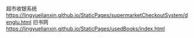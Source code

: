 超市收银系统  https://lingyuelianxin.github.io/StaticPages/supermarketCheckoutSystem/denglu.html
旧书网  https://lingyuelianxin.github.io/StaticPages/usedBooks/index.html